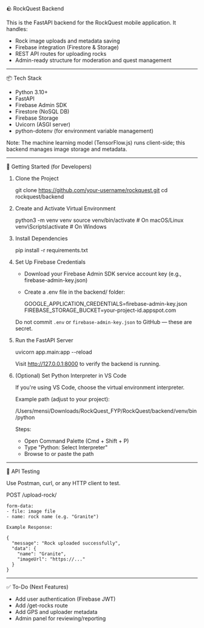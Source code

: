 🪨 RockQuest Backend

This is the FastAPI backend for the RockQuest mobile application. It handles:

- Rock image uploads and metadata saving
- Firebase integration (Firestore & Storage)
- REST API routes for uploading rocks
- Admin-ready structure for moderation and quest management

------------------------------------------------------------

📦 Tech Stack

- Python 3.10+
- FastAPI
- Firebase Admin SDK
- Firestore (NoSQL DB)
- Firebase Storage
- Uvicorn (ASGI server)
- python-dotenv (for environment variable management)

Note: The machine learning model (TensorFlow.js) runs client-side; this backend manages image storage and metadata.

------------------------------------------------------------

🚀 Getting Started (for Developers)

1. Clone the Project

    git clone https://github.com/your-username/rockquest.git
    cd rockquest/backend

2. Create and Activate Virtual Environment

    python3 -m venv venv
    source venv/bin/activate        # On macOS/Linux
    venv\Scripts\activate           # On Windows

3. Install Dependencies

    pip install -r requirements.txt

4. Set Up Firebase Credentials

    - Download your Firebase Admin SDK service account key (e.g., firebase-admin-key.json)
    - Create a .env file in the backend/ folder:

      GOOGLE_APPLICATION_CREDENTIALS=firebase-admin-key.json
      FIREBASE_STORAGE_BUCKET=your-project-id.appspot.com

    Do not commit `.env` or `firebase-admin-key.json` to GitHub — these are secret.

5. Run the FastAPI Server

    uvicorn app.main:app --reload

    Visit http://127.0.0.1:8000 to verify the backend is running.

6. (Optional) Set Python Interpreter in VS Code

    If you're using VS Code, choose the virtual environment interpreter.

    Example path (adjust to your project):

    /Users/mensi/Downloads/RockQuest_FYP/RockQuest/backend/venv/bin/python

    Steps:
    - Open Command Palette (Cmd + Shift + P)
    - Type "Python: Select Interpreter"
    - Browse to or paste the path

------------------------------------------------------------

🧪 API Testing

Use Postman, curl, or any HTTP client to test.

POST /upload-rock/

    form-data:
    - file: image file
    - name: rock name (e.g. "Granite")

    Example Response:

    {
      "message": "Rock uploaded successfully",
      "data": {
        "name": "Granite",
        "imageUrl": "https://..."
      }
    }

------------------------------------------------------------

✅ To-Do (Next Features)

- Add user authentication (Firebase JWT)
- Add /get-rocks route
- Add GPS and uploader metadata
- Admin panel for reviewing/reporting


